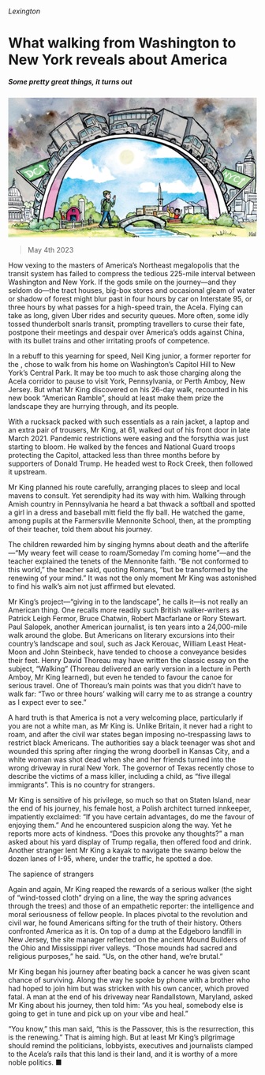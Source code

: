 ###### Lexington

# What walking from Washington to New York reveals about America 

##### Some pretty great things, it turns out 

![image](images/20230506_USD000.jpg) 

> May 4th 2023 

How vexing to the masters of America’s Northeast megalopolis that the transit system has failed to compress the tedious 225-mile interval between Washington and New York. If the gods smile on the journey—and they seldom do—the tract houses, big-box stores and occasional gleam of water or shadow of forest might blur past in four hours by car on Interstate 95, or three hours by what passes for a high-speed train, the Acela. Flying can take as long, given Uber rides and security queues. More often, some idly tossed thunderbolt snarls transit, prompting travellers to curse their fate, postpone their meetings and despair over America’s odds against China, with its bullet trains and other irritating proofs of competence. 

In a rebuff to this yearning for speed, Neil King junior, a former reporter for the , chose to walk from his home on Washington’s Capitol Hill to New York’s Central Park. It may be too much to ask those charging along the Acela corridor to pause to visit York, Pennsylvania, or Perth Amboy, New Jersey. But what Mr King discovered on his 26-day walk, recounted in his new book “American Ramble”, should at least make them prize the landscape they are hurrying through, and its people. 

With a rucksack packed with such essentials as a rain jacket, a laptop and an extra pair of trousers, Mr King, at 61, walked out of his front door in late March 2021. Pandemic restrictions were easing and the forsythia was just starting to bloom. He walked by the fences and National Guard troops protecting the Capitol, attacked less than three months before by supporters of Donald Trump. He headed west to Rock Creek, then followed it upstream.

Mr King planned his route carefully, arranging places to sleep and local mavens to consult. Yet serendipity had its way with him. Walking through Amish country in Pennsylvania he heard a bat thwack a softball and spotted a girl in a dress and baseball mitt field the fly ball. He watched the game, among pupils at the Farmersville Mennonite School, then, at the prompting of their teacher, told them about his journey. 

The children rewarded him by singing hymns about death and the afterlife—“My weary feet will cease to roam/Someday I’m coming home”—and the teacher explained the tenets of the Mennonite faith. “Be not conformed to this world,” the teacher said, quoting Romans, “but be transformed by the renewing of your mind.” It was not the only moment Mr King was astonished to find his walk’s aim not just affirmed but elevated. 

Mr King’s project—“giving in to the landscape”, he calls it—is not really an American thing. One recalls more readily such British walker-writers as Patrick Leigh Fermor, Bruce Chatwin, Robert Macfarlane or Rory Stewart. Paul Salopek, another American journalist, is ten years into a 24,000-mile walk around the globe. But Americans on literary excursions into their country’s landscape and soul, such as Jack Kerouac, William Least Heat-Moon and John Steinbeck, have tended to choose a conveyance besides their feet. Henry David Thoreau may have written the classic essay on the subject, “Walking” (Thoreau delivered an early version in a lecture in Perth Amboy, Mr King learned), but even he tended to favour the canoe for serious travel. One of Thoreau’s main points was that you didn’t have to walk far: “Two or three hours’ walking will carry me to as strange a country as I expect ever to see.”

A hard truth is that America is not a very welcoming place, particularly if you are not a white man, as Mr King is. Unlike Britain, it never had a right to roam, and after the civil war states began imposing no-trespassing laws to restrict black Americans. The authorities say a black teenager was shot and wounded this spring after ringing the wrong doorbell in Kansas City, and a white woman was shot dead when she and her friends turned into the wrong driveway in rural New York. The governor of Texas recently chose to describe the victims of a mass killer, including a child, as “five illegal immigrants”. This is no country for strangers.

Mr King is sensitive of his privilege, so much so that on Staten Island, near the end of his journey, his female host, a Polish architect turned innkeeper, impatiently exclaimed: “If you have certain advantages, do me the favour of enjoying them.” And he encountered suspicion along the way. Yet he reports more acts of kindness. “Does this provoke any thoughts?” a man asked about his yard display of Trump regalia, then offered food and drink. Another stranger lent Mr King a kayak to navigate the swamp below the dozen lanes of I-95, where, under the traffic, he spotted a doe.

The sapience of strangers

Again and again, Mr King reaped the rewards of a serious walker (the sight of “wind-tossed cloth” drying on a line, the way the spring advances through the trees) and those of an empathetic reporter: the intelligence and moral seriousness of fellow people. In places pivotal to the revolution and civil war, he found Americans sifting for the truth of their history. Others confronted America as it is. On top of a dump at the Edgeboro landfill in New Jersey, the site manager reflected on the ancient Mound Builders of the Ohio and Mississippi river valleys. “Those mounds had sacred and religious purposes,” he said. “Us, on the other hand, we’re brutal.”

Mr King began his journey after beating back a cancer he was given scant chance of surviving. Along the way he spoke by phone with a brother who had hoped to join him but was stricken with his own cancer, which proved fatal. A man at the end of his driveway near Randallstown, Maryland, asked Mr King about his journey, then told him: “As you heal, somebody else is going to get in tune and pick up on your vibe and heal.”

“You know,” this man said, “this is the Passover, this is the resurrection, this is the renewing.” That is aiming high. But at least Mr King’s pilgrimage should remind the politicians, lobbyists, executives and journalists clamped to the Acela’s rails that this land is their land, and it is worthy of a more noble politics. ■






